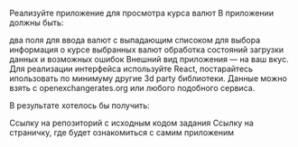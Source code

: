 Реализуйте приложение для просмотра курса валют
В приложении должны быть:

два поля для ввода валют с выпадающим списоком для выбора
информация о курсе выбранных валют
обработка состояний загрузки данных и возможных ошибок
Внешний вид приложения — на ваш вкус. Для реализации интерфейса используйте React, постарайтесь ипользовать по минимуму другие 3d party библиотеки. Данные можно взять с openexchangerates.org или любого подобного сервиса.

В результате хотелось бы получить:

Ссылку на репозиторий с исходным кодом задания
Ссылку на страничку, где будет ознакомиться с самим приложеним
